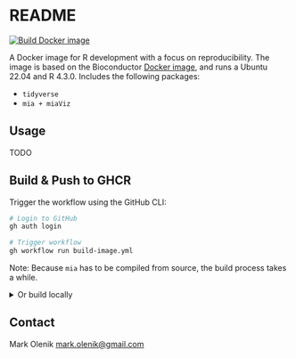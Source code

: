 # README
[![Build Docker image](https://github.com/donertas-group/rdev-docker/actions/workflows/build-image.yml/badge.svg)](https://github.com/donertas-group/rdev-docker/actions/workflows/build-image.yml)

A Docker image for R development with a focus on reproducibility.
The image is based on the Bioconductor [Docker image](https://hub.docker.com/r/bioconductor/bioconductor_docker), and runs a Ubuntu 22.04 and R 4.3.0.
Includes the following packages:
* `tidyverse`
* `mia + miaViz`

## Usage
TODO

## Build & Push to GHCR
Trigger the workflow using the GitHub CLI:
    
```bash
# Login to GitHub
gh auth login

# Trigger workflow
gh workflow run build-image.yml
```

Note: Because `mia` has to be compiled from source, the build process takes a while.

<details>
  <summary>Or build locally</summary>
    
    ```bash
    # Build images
    docker build --platform linux/arm64 -t ghcr.io/donertas-group/rdev-docker:<tag>-arm64 .
    docker build --platform linux/amd64 -t ghcr.io/donertas-group/rdev-docker:<tag>-amd64 .

    # Push images
    docker push ghcr.io/donertas-group/rdev-docker:<tag>-arm64
    docker push ghcr.io/donertas-group/rdev-docker:<tag>-amd64

    # Create manifest
    docker manifest create ghcr.io/donertas-group/rdev-docker:<tag> ghcr.io/donertas-group/rdev-docker:<tag>-arm64 ghcr.io/donertas-group/rdev-docker:<tag>-amd64

    # Push manifest
    docker manifest push ghcr.io/donertas-group/rdev-docker:<tag>
    ```

</details>


## Contact
Mark Olenik <mark.olenik@gmail.com>